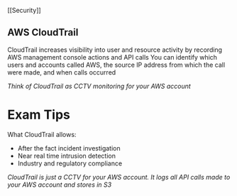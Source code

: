 [[Security]]

## AWS CloudTrail

CloudTrail increases visibility into user and resource activity by recording AWS management console actions and API calls
You can identify which users and accounts called AWS, the source IP address from which the call were made, and when calls occurred

*Think of CloudTrail as CCTV monitoring for your AWS account*

# Exam Tips

What CloudTrail allows:
- After the fact incident investigation
- Near real time intrusion detection
- Industry and regulatory compliance

*CloudTrail is just a CCTV for your AWS account. It logs all API calls made to your AWS account and stores in S3*